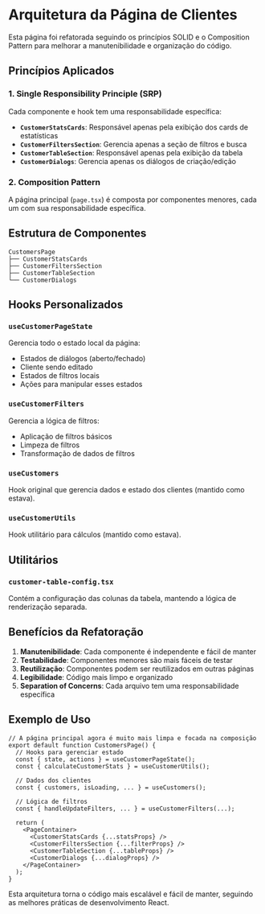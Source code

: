 # Arquitetura da Página de Clientes

Esta página foi refatorada seguindo os princípios SOLID e o Composition Pattern para melhorar a manutenibilidade e organização do código.

## Princípios Aplicados

### 1. Single Responsibility Principle (SRP)
Cada componente e hook tem uma responsabilidade específica:

- **`CustomerStatsCards`**: Responsável apenas pela exibição dos cards de estatísticas
- **`CustomerFiltersSection`**: Gerencia apenas a seção de filtros e busca
- **`CustomerTableSection`**: Responsável apenas pela exibição da tabela
- **`CustomerDialogs`**: Gerencia apenas os diálogos de criação/edição

### 2. Composition Pattern
A página principal (`page.tsx`) é composta por componentes menores, cada um com sua responsabilidade específica.

## Estrutura de Componentes

```
CustomersPage
├── CustomerStatsCards
├── CustomerFiltersSection
├── CustomerTableSection
└── CustomerDialogs
```

## Hooks Personalizados

### `useCustomerPageState`
Gerencia todo o estado local da página:
- Estados de diálogos (aberto/fechado)
- Cliente sendo editado
- Estados de filtros locais
- Ações para manipular esses estados

### `useCustomerFilters`
Gerencia a lógica de filtros:
- Aplicação de filtros básicos
- Limpeza de filtros
- Transformação de dados de filtros

### `useCustomers`
Hook original que gerencia dados e estado dos clientes (mantido como estava).

### `useCustomerUtils`
Hook utilitário para cálculos (mantido como estava).

## Utilitários

### `customer-table-config.tsx`
Contém a configuração das colunas da tabela, mantendo a lógica de renderização separada.

## Benefícios da Refatoração

1. **Manutenibilidade**: Cada componente é independente e fácil de manter
2. **Testabilidade**: Componentes menores são mais fáceis de testar
3. **Reutilização**: Componentes podem ser reutilizados em outras páginas
4. **Legibilidade**: Código mais limpo e organizado
5. **Separation of Concerns**: Cada arquivo tem uma responsabilidade específica

## Exemplo de Uso

```tsx
// A página principal agora é muito mais limpa e focada na composição
export default function CustomersPage() {
  // Hooks para gerenciar estado
  const { state, actions } = useCustomerPageState();
  const { calculateCustomerStats } = useCustomerUtils();
  
  // Dados dos clientes
  const { customers, isLoading, ... } = useCustomers();
  
  // Lógica de filtros
  const { handleUpdateFilters, ... } = useCustomerFilters(...);

  return (
    <PageContainer>
      <CustomerStatsCards {...statsProps} />
      <CustomerFiltersSection {...filterProps} />
      <CustomerTableSection {...tableProps} />
      <CustomerDialogs {...dialogProps} />
    </PageContainer>
  );
}
```

Esta arquitetura torna o código mais escalável e fácil de manter, seguindo as melhores práticas de desenvolvimento React. 